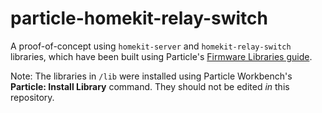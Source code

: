 # particle-homekit-relay-switch

A proof-of-concept using `homekit-server` and `homekit-relay-switch` libraries, which have been built using Particle's [Firmware Libraries guide](https://docs.particle.io/guide/tools-and-features/libraries/).

Note: The libraries in `/lib` were installed using Particle Workbench's **Particle: Install Library** command.  They should not be edited _in_ this repository.
